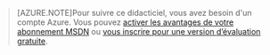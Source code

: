 > [AZURE.NOTE]Pour suivre ce didacticiel, vous avez besoin d'un compte Azure. Vous pouvez <a href="/pricing/member-offers/msdn-benefits-details/?WT.mc_id=A85619ABF" target="_blank">activer les avantages de votre abonnement MSDN</a> ou <a href="/pricing/free-trial/?WT.mc_id=A85619ABF" target="_blank">vous inscrire pour une version d’évaluation gratuite</a>.

<!---HONumber=August15_HO6-->